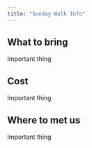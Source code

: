 ```yaml
---
title: "Sunday Walk Info"
---
```


## What to bring
Important thing

## Cost
Important thing

## Where to met us
Important thing
